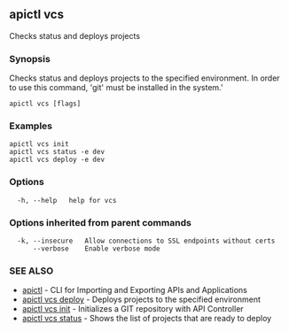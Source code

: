 ## apictl vcs

Checks status and deploys projects

### Synopsis

Checks status and deploys projects to the specified environment. In order to 
use this command, 'git' must be installed in the system.'

```
apictl vcs [flags]
```

### Examples

```
apictl vcs init
apictl vcs status -e dev
apictl vcs deploy -e dev
```

### Options

```
  -h, --help   help for vcs
```

### Options inherited from parent commands

```
  -k, --insecure   Allow connections to SSL endpoints without certs
      --verbose    Enable verbose mode
```

### SEE ALSO

* [apictl](apictl.md)	 - CLI for Importing and Exporting APIs and Applications
* [apictl vcs deploy](apictl_vcs_deploy.md)	 - Deploys projects to the specified environment
* [apictl vcs init](apictl_vcs_init.md)	 - Initializes a GIT repository with API Controller
* [apictl vcs status](apictl_vcs_status.md)	 - Shows the list of projects that are ready to deploy

